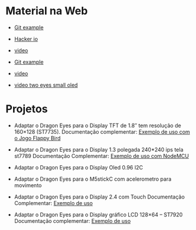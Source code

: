# Material na Web
* [Git example](https://github.com/Bodmer/ESP8266_uncannyEyes/blob/master/ESP8266_uncannyEyes.ino)

* [Hacker io](https://www.hackster.io/laurentr/halloween-skull-costume-with-uncanny-eyes-on-esp32-376a13)

* [video](https://www.youtube.com/watch?v=uYIc1pLO6Xk)

* [Git example](https://github.com/wermy/Uncanny_Eyes/blob/master/uncannyEyes/uncannyEyes.ino)

* [video](https://www.youtube.com/watch?v=crMSpkif-k4&feature=emb_rel_pause)

* [video two eyes small oled](https://www.youtube.com/watch?v=n3Fj2zCOv98)

# Projetos
* Adaptar o Dragon Eyes para o Display TFT de 1.8″ tem resolução de 160×128 (ST7735). 
Documentação complementar: [Exemplo de uso com o Jogo Flappy Bird](https://www.filipeflop.com/blog/jogando-flappy-bird-com-arduino/) 


* Adaptar o Dragon Eyes para o Display 1.3 polegada 240*240 ips tela st7789
Documentação Complementar: [Exemplo de uso com NodeMCU](https://simple-circuit.com/esp8266-nodemcu-st7789-tft-ips-display/)

* Adaptar o Dragon Eyes para o Display Oled 0.96 I2C

* Adaptar o Dragon Eyes para o M5stickC com acelerometro para movimento

* Adaptar o Dragon Eyes para o Display 2.4 com Touch 
Documentação Complementar: [Exemplo de uso](https://create.arduino.cc/projecthub/electropeak/arduino-2-4-touch-screen-lcd-shield-tutorial-fe6f05)

* Adaptar o Dragon Eyes para o Display gráfico LCD 128×64 – ST7920
Documentação complementar: [Exemplo de uso](https://www.arduinoecia.com.br/display-grafico-lcd-128x64-st7920-arduino/) 

